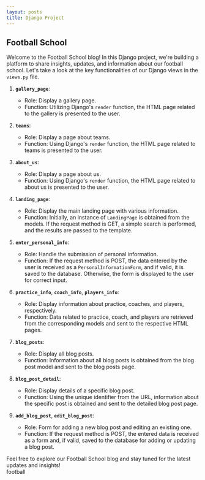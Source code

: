```yaml
---
layout: posts
title: Django Project
---
```


## Football School

Welcome to the Football School blog! In this Django project, we're building a platform to share insights, updates, and information about our football school. Let's take a look at the key functionalities of our Django views in the `views.py` file.

1. **`gallery_page`**:
   - Role: Display a gallery page.
   - Function: Utilizing Django's `render` function, the HTML page related to the gallery is presented to the user.

2. **`teams`**:
   - Role: Display a page about teams.
   - Function: Using Django's `render` function, the HTML page related to teams is presented to the user.

3. **`about_us`**:
   - Role: Display a page about us.
   - Function: Using Django's `render` function, the HTML page related to about us is presented to the user.

4. **`landing_page`**:
   - Role: Display the main landing page with various information.
   - Function: Initially, an instance of `LandingPage` is obtained from the models. If the request method is GET, a simple search is performed, and the results are passed to the template.

5. **`enter_personal_info`**:
   - Role: Handle the submission of personal information.
   - Function: If the request method is POST, the data entered by the user is received as a `PersonalInformationForm`, and if valid, it is saved to the database. Otherwise, the form is displayed to the user for correct input.

6. **`practice_info`**, **`coach_info`**, **`players_info`**:
   - Role: Display information about practice, coaches, and players, respectively.
   - Function: Data related to practice, coach, and players are retrieved from the corresponding models and sent to the respective HTML pages.

7. **`blog_posts`**:
   - Role: Display all blog posts.
   - Function: Information about all blog posts is obtained from the blog post model and sent to the blog posts page.

8. **`blog_post_detail`**:
   - Role: Display details of a specific blog post.
   - Function: Using the unique identifier from the URL, information about the specific post is obtained and sent to the detailed blog post page.

9. **`add_blog_post`**, **`edit_blog_post`**:
   - Role: Form for adding a new blog post and editing an existing one.
   - Function: If the request method is POST, the entered data is received as a form and, if valid, saved to the database for adding or updating a blog post.

Feel free to explore our Football School blog and stay tuned for the latest updates and insights!<br>
<a herf="http://fkhalili84.pythonanywhere.com">football</a>
